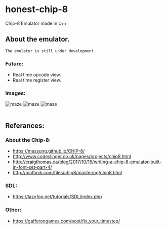 # honest-chip-8
Chip-8 Emulator made in c++
## About the emulator.
```
The emulator is still under development. 
```

### Future:
* Real time opcode view.
* Real time register view.

### Images:
![maze](https://cdn.discordapp.com/attachments/705512266719690765/796760600058396702/unknown.png)
![maze](https://cdn.discordapp.com/attachments/705512266719690765/796761135000584232/unknown.png)
![maze](https://cdn.discordapp.com/attachments/705512266719690765/796761323543330866/unknown.png)
<br>
<br>

## Referances: <br>
### About the Chip-8: <br>

* https://massung.github.io/CHIP-8/ <br>
* http://www.codeslinger.co.uk/pages/projects/chip8.html <br>
* http://craigthomas.ca/blog/2017/10/15/writing-a-chip-8-emulator-built-in-font-set-part-4/ <br>
* http://mattmik.com/files/chip8/mastering/chip8.html <br>

### SDL: <br>
* https://lazyfoo.net/tutorials/SDL/index.php <br>

### Other: <br>
* https://gafferongames.com/post/fix_your_timestep/ <br>
